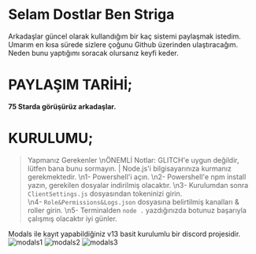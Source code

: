 # Selam Dostlar Ben Striga
Arkadaşlar güncel olarak kullandığım bir kaç sistemi paylaşmak istedim. Umarım en kısa sürede sizlere çoğunu Github üzerinden ulaştıracağım. Neden bunu yaptığımı soracak olursanız keyfi keder.

# PAYLAŞIM TARİHİ;
**75 Starda görüşürüz arkadaşlar.**

# KURULUMU;

> Yapmanız Gerekenler
\nÖNEMLİ Notlar: GLITCH'e uygun değildir, lütfen bana bunu sormayın. | Node.js'i bilgisayarınıza kurmanız gerekmektedir.
\n1- Powershell'i açın.
\n2- Powershell'e npm install yazın, gerekilen dosyalar indirilmiş olacaktır.
\n3- Kurulumdan sonra `ClientSettings.js` dosyasından tokeninizi girin.  
\n4- `Role&Permissions&Logs.json` dosyasına belirtilmiş kanalları & roller girin.
\n5- Terminalden `node .` yazdığınızda botunuz başarıyla çalışmış olacaktır iyi günler.


Modals ile kayıt yapabildiğiniz v13 basit kurulumlu bir discord projesidir.
![modals1](https://user-images.githubusercontent.com/68235392/182917347-eb2bcbeb-9f8c-4426-aedd-bfdce2bc074b.png)
![modals2](https://user-images.githubusercontent.com/68235392/182917357-95910f93-ef9b-4d0e-9570-58add813266b.png)
![modals3](https://user-images.githubusercontent.com/68235392/182917369-1f242929-d58a-4745-8c35-9165af33e564.png)
